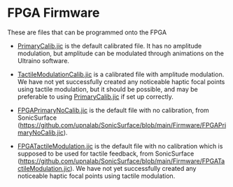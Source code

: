 # FPGA Firmware
These are files that can be programmed onto the FPGA

- [PrimaryCalib.jic](PrimaryCalib.jic) is the default calibrated file. It has no amplitude modulation, but amplitude can be modulated through animations on the Ultraino software.

- [TactileModulationCalib.jic](TactileModulationCalib.jic) is a calibrated file with amplitude modulation. We have not yet successfully created any noticeable haptic focal points using tactile modulation, but it should be possible, and may be preferable to using [PrimaryCalib.jic](PrimaryCalib.jic) if set up correctly.

- [FPGAPrimaryNoCalib.jic](FPGAPrimaryNoCalib.jic) is the default file with no calibration, from SonicSurface (<https://github.com/upnalab/SonicSurface/blob/main/Firmware/FPGAPrimaryNoCalib.jic>).

- [FPGATactileModulation.jic](FPGATactileModulation.jic) is the default file with no calibration which is supposed to be used for tactile feedback, from SonicSurface (<https://github.com/upnalab/SonicSurface/blob/main/Firmware/FPGATactileModulation.jic>). We have not yet successfully created any noticeable haptic focal points using tactile modulation.
